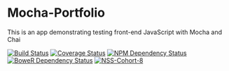 # Mocha-Portfolio
This is an app demonstrating testing front-end JavaScript with Mocha and Chai

[![Build Status](https://travis-ci.org/ebrengle/Mocha-Portfolio-1.svg?branch=master)](https://travis-ci.org/ebrengle/Mocha-Portfolio-1)
[![Coverage Status](https://coveralls.io/repos/ebrengle/Mocha-Portfolio-1/badge.svg)](https://coveralls.io/r/ebrengle/Mocha-Portfolio-1)
[![NPM Dependency Status](https://www.versioneye.com/user/projects/54d8df67c1bbbda01300005f/badge.svg?style=flat)](https://www.versioneye.com/user/projects/54d8df67c1bbbda01300005f)
[![BoweR Dependency Status](https://www.versioneye.com/user/projects/54d8dfd3c1bbbd9bd700013b/badge.svg?style=flat)](https://www.versioneye.com/user/projects/54d8dfd3c1bbbd9bd700013b)
[![NSS-Cohort-8](https://img.shields.io/badge/NSS-cohort--8-6a1ab0.svg)](http://i.imgur.com/hrq5wS9.jpg)

